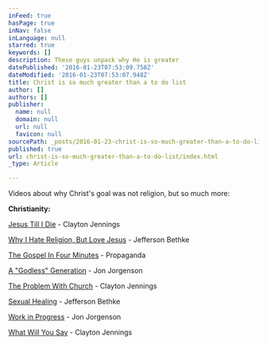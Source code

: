```yaml
---
inFeed: true
hasPage: true
inNav: false
inLanguage: null
starred: true
keywords: []
description: These guys unpack why He is greater
datePublished: '2016-01-23T07:53:09.758Z'
dateModified: '2016-01-23T07:53:07.948Z'
title: Christ is so much greater than a to do list
author: []
authors: []
publisher:
  name: null
  domain: null
  url: null
  favicon: null
sourcePath: _posts/2016-01-23-christ-is-so-much-greater-than-a-to-do-list.md
published: true
url: christ-is-so-much-greater-than-a-to-do-list/index.html
_type: Article

---
```

Videos about why Christ's goal was not religion, but so much
more:

**Christianity:**

[Jesus
Till I Die][0] - Clayton Jennings

[Why I Hate Religion,
But Love Jesus][1] - Jefferson Bethke

[The Gospel In Four
Minutes][2] - Propaganda

[A "Godless"
Generation][3] - Jon Jorgenson

[The Problem With
Church][4] - Clayton Jennings

[Sexual Healing][5] - Jefferson
Bethke

[Work in Progress][6] -
Jon Jorgenson

[What Will You Say][7] -
Clayton Jennings

[0]: https://www.youtube.com/watch?v=rjavBRLskpI
[1]: https://youtu.be/1IAhDGYlpqY
[2]: https://youtu.be/K48-Li7lIfA
[3]: https://youtu.be/zng2piCy4RA
[4]: https://youtu.be/l9UwzEXMzLg
[5]: https://youtu.be/IlJFvxad1_A
[6]: https://youtu.be/mHuMEo1pkfE
[7]: https://youtu.be/JfeSgUo-5zA